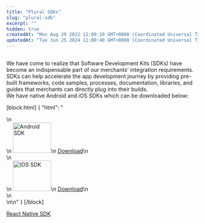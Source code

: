 ```yaml
---
title: "Plural SDKs"
slug: "plural-sdk"
excerpt: ""
hidden: true
createdAt: "Mon Aug 29 2022 12:09:19 GMT+0000 (Coordinated Universal Time)"
updatedAt: "Tue Jun 25 2024 11:00:40 GMT+0000 (Coordinated Universal Time)"
---
```

## 

We have come to realize that Software Development Kits (SDKs) have become an indispensable part of our merchants' integration requirements. SDKs can help accelerate the app development journey by providing pre-built frameworks, code samples, processes, documentation, libraries, and guides that merchants can directly plug into their builds.  
We have native Android and iOS SDKs which can be downloaded below:

[block:html]
{
  "html": "<div class='main-content'>\n  <div class='sdk-content android'>\n    <img width='100' height='80' src='https://1000logos.net/wp-content/uploads/2016/10/Android-Logo-2008-768x483.png' alt='Android SDK'/>\n    <a target='_blank' href='https://d3bms2usoljk78.cloudfront.net/Plural/Android/V1.0/Plural-SDK.aar'>Download</a>\n  </div>\n  <div class='sdk-content ios'>\n    <img width='100' height='80' src='https://1000logos.net/wp-content/uploads/2017/02/iOS-Logo-2016.jpg' alt='IOS SDK'/>\n    <a target='_blank' href='https://d3bms2usoljk78.cloudfront.net/Plural/IOS/V1.0/Plural-SDK.zip'>Download</a>\n  </div>\n</div>\n\n<style>\n.main-content {\n    display: flex;\n    height: 500px;\n    justify-content: space-evenly;\n    align-items: flex-start;\n    width: 300px;\n    margin: 0 auto;\n}\n.sdk-content {\n    display: flex;\n    flex-direction: column;\n    justify-content: center;\n    align-items: center;\n  }\n  \n.sdk-content > a {\n    color: #fff;\n    background: blue;\n    text-decoration: none !important;\n    padding: 8px;\n  }\n</style>"
}
[/block]


[React Native SDK](https://github.com/shivapinelabs/plural-react-native)
